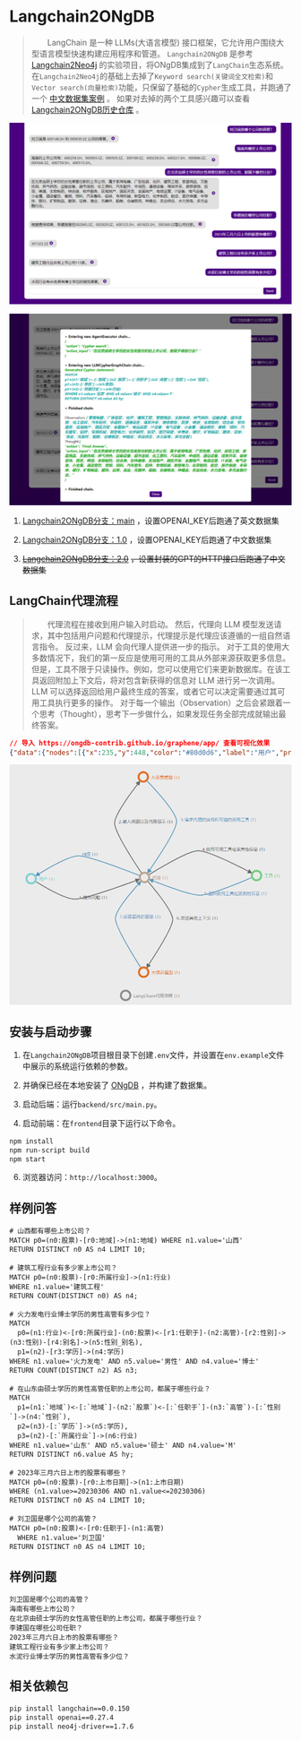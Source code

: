 # Langchain2ONgDB
>&emsp;&emsp;LangChain 是一种 LLMs(大语言模型) 接口框架，它允许用户围绕大型语言模型快速构建应用程序和管道。
>`Langchain2ONgDB` 是参考 [Langchain2Neo4j](https://github.com/tomasonjo/langchain2neo4j) 的实验项目，将ONgDB集成到了`LangChain`生态系统。
>在`Langchain2Neo4j`的基础上去掉了`Keyword search(关键词全文检索)`和`Vector search(向量检索)`功能，只保留了基础的`Cypher`生成工具，并跑通了一个 [中文数据集案例](https://github.com/ongdb-contrib/graph-qabot-demo/tree/main/db) 。
>如果对去掉的两个工具感兴趣可以查看 [Langchain2ONgDB历史仓库](https://github.com/ongdb-contrib/langchain2ongdb/tree/main) 。

![qa-1](images/qa-1.png)

![qa-2](images/qa-2.png)

1. [Langchain2ONgDB分支：main](https://github.com/ongdb-contrib/langchain2ongdb/blob/main) ，设置OPENAI_KEY后跑通了英文数据集

2. [Langchain2ONgDB分支：1.0](https://github.com/ongdb-contrib/langchain2ongdb/blob/1.0) ，设置OPENAI_KEY后跑通了中文数据集

3. [~~Langchain2ONgDB分支：2.0~~](https://github.com/ongdb-contrib/langchain2ongdb/blob/2.0) ~~，设置封装的GPT的HTTP接口后跑通了中文数据集~~

## LangChain代理流程
>&emsp;&emsp;代理流程在接收到用户输入时启动。
> 然后，代理向 LLM 模型发送请求，其中包括用户问题和代理提示，代理提示是代理应该遵循的一组自然语言指令。
> 反过来，LLM 会向代理人提供进一步的指示。
> 对于工具的使用大多数情况下，我们的第一反应是使用可用的工具从外部来源获取更多信息。
> 但是，工具不限于只读操作。例如，您可以使用它们来更新数据库。在该工具返回附加上下文后，将对包含新获得的信息对 LLM 进行另一次调用。
> LLM 可以选择返回给用户最终生成的答案，或者它可以决定需要通过其可用工具执行更多的操作。
> 对于每一个输出（Observation）之后会紧跟着一个思考（Thought），思考下一步做什么，如果发现任务全部完成就输出最终答案。
```json
// 导入 https://ongdb-contrib.github.io/graphene/app/ 查看可视化效果
{"data":{"nodes":[{"x":235,"y":448,"color":"#80d0d6","label":"用户","properties":[{"id":"a2938fae","key":"id","type":"ID","defaultValue":"","limitMin":"","limitMax":"","isRequired":true,"isAutoGenerated":true,"isSystem":true,"description":""}],"id":"a8a09d86","isSelected":false,"isNode":true},{"x":521,"y":189,"color":"#E16F23","label":"大语言模型","properties":[{"id":"a2903785","key":"id","type":"ID","defaultValue":"","limitMin":"","limitMax":"","isRequired":true,"isAutoGenerated":true,"isSystem":true,"description":""}],"id":"ad9a5489","isSelected":false,"isNode":true},{"x":522,"y":686,"color":"#E16F23","label":"大语言模型","properties":[{"id":"aba6f9a3","key":"id","type":"ID","defaultValue":"","limitMin":"","limitMax":"","isRequired":true,"isAutoGenerated":true,"isSystem":true,"description":""}],"id":"a0834ab1","isSelected":false,"isNode":true},{"x":810,"y":440,"color":"#76cb84","label":"工具","properties":[{"id":"a1a4da97","key":"id","type":"ID","defaultValue":"","limitMin":"","limitMax":"","isRequired":true,"isAutoGenerated":true,"isSystem":true,"description":""}],"id":"a5863091","isSelected":false,"isNode":true},{"x":524.1188049316406,"y":444.8241882324219,"color":"#bca48f","label":"代理","properties":[{"id":"ac97d889","key":"id","type":"ID","defaultValue":"","limitMin":"","limitMax":"","isRequired":true,"isAutoGenerated":true,"isSystem":true,"description":""}],"id":"aca7f28a","isSelected":false,"isNode":true},{"x":476,"y":745,"color":"#8C8C8C","label":"LangChain代理流程","properties":[{"id":"a4adb68d","key":"id","type":"ID","defaultValue":"","limitMin":"","limitMax":"","isRequired":true,"isAutoGenerated":true,"isSystem":true,"description":""}],"id":"a0b111a6","isSelected":false,"isNode":true}],"edges":[{"startNodeId":"a8a09d86","endNodeId":"aca7f28a","middlePointOffset":[32.55940246582031,-53.58790588378906],"properties":[{"id":"afa4bf89","key":"id","type":"ID","defaultValue":"","limitMin":"","limitMax":"","isRequired":true,"isAutoGenerated":true,"isSystem":true,"description":""}],"label":"1.提出问题","id":"a4b76b9a","isSelected":false,"isEdge":true,"color":"#666666","pathStrokeDasharray":"none"},{"startNodeId":"aca7f28a","endNodeId":"a8a09d86","middlePointOffset":[24.559402465820312,56.41209411621094],"properties":[{"id":"a6a968bc","key":"id","type":"ID","defaultValue":"","limitMin":"","limitMax":"","isRequired":true,"isAutoGenerated":true,"isSystem":true,"description":""}],"label":"响应","id":"ac93bcb3","isSelected":false,"isEdge":true,"color":"#5795bc","pathStrokeDasharray":"none"},{"startNodeId":"aca7f28a","endNodeId":"a5863091","middlePointOffset":[6.0594024658203125,65.41209411621094],"properties":[{"id":"aaa624ad","key":"id","type":"ID","defaultValue":"","limitMin":"","limitMax":"","isRequired":true,"isAutoGenerated":true,"isSystem":true,"description":""}],"label":"4.使用可用工具检索其他信息","id":"af88a1a3","isSelected":false,"isEdge":true,"color":"#666666","pathStrokeDasharray":"none"},{"startNodeId":"a5863091","endNodeId":"aca7f28a","middlePointOffset":[1.0594024658203125,-47.58790588378906],"properties":[{"id":"af88fcbd","key":"id","type":"ID","defaultValue":"","limitMin":"","limitMax":"","isRequired":true,"isAutoGenerated":true,"isSystem":true,"description":""}],"label":"5.返回使用工具检索到的信息","id":"a99cbda7","isSelected":false,"isEdge":true,"color":"#5795bc","pathStrokeDasharray":"none"},{"startNodeId":"aca7f28a","endNodeId":"a0834ab1","middlePointOffset":[-72.94059753417969,13.412094116210938],"properties":[{"id":"a990feb7","key":"id","type":"ID","defaultValue":"","limitMin":"","limitMax":"","isRequired":true,"isAutoGenerated":true,"isSystem":true,"description":""}],"label":"6.发送其他上下文","id":"aab68592","isSelected":false,"isEdge":true,"color":"#666666","pathStrokeDasharray":"none"},{"startNodeId":"a0834ab1","endNodeId":"aca7f28a","middlePointOffset":[73.05940246582031,16.412094116210938],"properties":[{"id":"aa9c839a","key":"id","type":"ID","defaultValue":"","limitMin":"","limitMax":"","isRequired":true,"isAutoGenerated":true,"isSystem":true,"description":""}],"label":"7.返回最终的回答","id":"a086a5b4","isSelected":false,"isEdge":true,"color":"#5795bc","pathStrokeDasharray":"none"},{"startNodeId":"ad9a5489","endNodeId":"aca7f28a","middlePointOffset":[-83.44059753417969,14.912094116210938],"properties":[{"id":"afa2a1b2","key":"id","type":"ID","defaultValue":"","limitMin":"","limitMax":"","isRequired":true,"isAutoGenerated":true,"isSystem":true,"description":""}],"label":"3.请求代理的说明和可选的使用工具","id":"a6ad1ea9","isSelected":false,"isEdge":true,"color":"#5795bc","pathStrokeDasharray":"none"},{"startNodeId":"aca7f28a","endNodeId":"ad9a5489","middlePointOffset":[74.55940246582031,9.912094116210938],"properties":[{"id":"a8a6e884","key":"id","type":"ID","defaultValue":"","limitMin":"","limitMax":"","isRequired":true,"isAutoGenerated":true,"isSystem":true,"description":""}],"label":"2.输入问题以及代理提示","id":"af9f07a0","isSelected":false,"isEdge":true,"color":"#666666","pathStrokeDasharray":"none"}]}}
```
![chains-flow](images/chains-flow.png)

## 安装与启动步骤

1. 在`Langchain2ONgDB`项目根目录下创建`.env`文件，并设置在`env.example`文件中展示的系统运行依赖的参数。

2. 并确保已经在本地安装了 [ONgDB](https://github.com/graphfoundation/ongdb) ，并构建了数据集。

3. 启动后端：运行`backend/src/main.py`。

4. 启动前端：在`frontend`目录下运行以下命令。

```shell
npm install
npm run-script build
npm start
```

6. 浏览器访问：`http://localhost:3000`。

## 样例问答
```
# 山西都有哪些上市公司？
MATCH p0=(n0:股票)-[r0:地域]->(n1:地域) WHERE n1.value='山西' 
RETURN DISTINCT n0 AS n4 LIMIT 10;

# 建筑工程行业有多少家上市公司？
MATCH p0=(n0:股票)-[r0:所属行业]->(n1:行业) 
WHERE n1.value='建筑工程'
RETURN COUNT(DISTINCT n0) AS n4;

# 火力发电行业博士学历的男性高管有多少位？
MATCH 
  p0=(n1:行业)<-[r0:所属行业]-(n0:股票)<-[r1:任职于]-(n2:高管)-[r2:性别]->(n3:性别)-[r4:别名]->(n5:性别_别名),
  p1=(n2)-[r3:学历]->(n4:学历) 
WHERE n1.value='火力发电' AND n5.value='男性' AND n4.value='博士'
RETURN COUNT(DISTINCT n2) AS n3;

# 在山东由硕士学历的男性高管任职的上市公司，都属于哪些行业？
MATCH 
  p1=(n1:`地域`)<-[:`地域`]-(n2:`股票`)<-[:`任职于`]-(n3:`高管`)-[:`性别`]->(n4:`性别`),
  p2=(n3)-[:`学历`]->(n5:学历),
  p3=(n2)-[:`所属行业`]->(n6:行业)
WHERE n1.value='山东' AND n5.value='硕士' AND n4.value='M'
RETURN DISTINCT n6.value AS hy;

# 2023年三月六日上市的股票有哪些？
MATCH p0=(n0:股票)-[r0:上市日期]->(n1:上市日期) 
WHERE (n1.value>=20230306 AND n1.value<=20230306) 
RETURN DISTINCT n0 AS n4 LIMIT 10;

# 刘卫国是哪个公司的高管？
MATCH p0=(n0:股票)<-[r0:任职于]-(n1:高管) 
  WHERE n1.value='刘卫国'
RETURN DISTINCT n0 AS n4 LIMIT 10;
```

## 样例问题
```
刘卫国是哪个公司的高管？
海南有哪些上市公司？
在北京由硕士学历的女性高管任职的上市公司，都属于哪些行业？
李建国在哪些公司任职？
2023年三月六日上市的股票有哪些？
建筑工程行业有多少家上市公司？
水泥行业博士学历的男性高管有多少位？
```

## 相关依赖包
```shell
pip install langchain==0.0.150
pip install openai==0.27.4
pip install neo4j-driver==1.7.6
```
